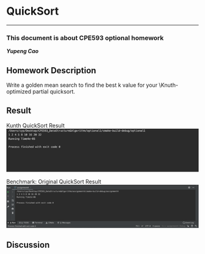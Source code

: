# QuickSort
***
### This document is about CPE593 optional homework
***Yupeng Cao***

## Homework Description
Write a golden mean search to find the best k value for your \Knuth-optimized partial quicksort.

## Result
Kunth QuickSort Result
![KnuthQuickSort](Result_Kunth.png)

Benchmark: Original QuickSort Result
![Benchmark](benchmark_quicksort.png)

## Discussion



  
